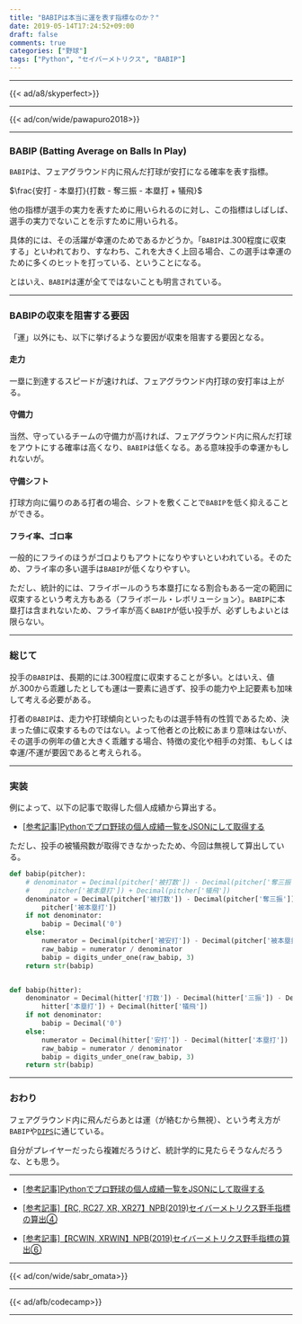 ```yaml
---
title: "BABIPは本当に運を表す指標なのか？"
date: 2019-05-14T17:24:52+09:00
draft: false
comments: true
categories: ["野球"]
tags: ["Python", "セイバーメトリクス", "BABIP"]
---
```


<!--more-->

---

{{< ad/a8/skyperfect>}}

---

{{< ad/con/wide/pawapuro2018>}}

---

### BABIP (Batting Average on Balls In Play)

`BABIP`は、フェアグラウンド内に飛んだ打球が安打になる確率を表す指標。

$\frac{安打 - 本塁打}{打数 - 奪三振 - 本塁打 + 犠飛}$

他の指標が選手の実力を表すために用いられるのに対し、この指標はしばしば、選手の実力でないことを示すために用いられる。

具体的には、その活躍が幸運のためであるかどうか。「`BABIP`は.300程度に収束する」といわれており、すなわち、これを大きく上回る場合、この選手は幸運のために多くのヒットを打っている、ということになる。

とはいえ、`BABIP`は運が全てではないことも明言されている。

---

### BABIPの収束を阻害する要因

「運」以外にも、以下に挙げるような要因が収束を阻害する要因となる。

#### 走力

一塁に到達するスピードが速ければ、フェアグラウンド内打球の安打率は上がる。

#### 守備力

当然、守っているチームの守備力が高ければ、フェアグラウンド内に飛んだ打球をアウトにする確率は高くなり、`BABIP`は低くなる。ある意味投手の幸運かもしれないが。

#### 守備シフト

打球方向に偏りのある打者の場合、シフトを敷くことで`BABIP`を低く抑えることができる。

#### フライ率、ゴロ率

一般的にフライのほうがゴロよりもアウトになりやすいといわれている。そのため、フライ率の多い選手は`BABIP`が低くなりやすい。

ただし、統計的には、フライボールのうち本塁打になる割合もある一定の範囲に収束するという考え方もある（フライボール・レボリューション）。`BABIP`に本塁打は含まれないため、フライ率が高く`BABIP`が低い投手が、必ずしもよいとは限らない。

---

### 総じて

投手の`BABIP`は、長期的には.300程度に収束することが多い。とはいえ、値が.300から乖離したとしても運は一要素に過ぎず、投手の能力や上記要素も加味して考える必要がある。

打者の`BABIP`は、走力や打球傾向といったものは選手特有の性質であるため、決まった値に収束するものではない。よって他者との比較にあまり意味はないが、その選手の例年の値と大きく乖離する場合、特徴の変化や相手の対策、もしくは幸運/不運が要因であると考えられる。

---

### 実装

例によって、以下の記事で取得した個人成績から算出する。

- [[参考記事]Pythonでプロ野球の個人成績一覧をJSONにして取得する](https://www.ted027.com/post/python-personal-records)

ただし、投手の被犠飛数が取得できなかったため、今回は無視して算出している。

```py:sabr.py
def babip(pitcher):
    # denominator = Decimal(pitcher['被打数']) - Decimal(pitcher['奪三振']) - Decimal(
    #     pitcher['被本塁打']) + Decimal(pitcher['犠飛'])
    denominator = Decimal(pitcher['被打数']) - Decimal(pitcher['奪三振']) - Decimal(
        pitcher['被本塁打'])
    if not denominator:
        babip = Decimal('0')
    else:
        numerator = Decimal(pitcher['被安打']) - Decimal(pitcher['被本塁打'])
        raw_babip = numerator / denominator
        babip = digits_under_one(raw_babip, 3)
    return str(babip)


def babip(hitter):
    denominator = Decimal(hitter['打数']) - Decimal(hitter['三振']) - Decimal(
        hitter['本塁打']) + Decimal(hitter['犠飛'])
    if not denominator:
        babip = Decimal('0')
    else:
        numerator = Decimal(hitter['安打']) - Decimal(hitter['本塁打'])
        raw_babip = numerator / denominator
        babip = digits_under_one(raw_babip, 3)
    return str(babip)
```

---

### おわり

フェアグラウンド内に飛んだらあとは運（が絡むから無視）、という考え方が`BABIP`や[`DIPS`](https://www.ted027.com/post/sabr-pitch-fip#dipsという概念)に通じている。

自分がプレイヤーだったら複雑だろうけど、統計学的に見たらそうなんだろうな、とも思う。

---

- [[参考記事]Pythonでプロ野球の個人成績一覧をJSONにして取得する](https://www.ted027.com/post/python-personal-records)

- [[参考記事]【RC, RC27, XR, XR27】NPB(2019)セイバーメトリクス野手指標の算出④](https://www.ted027.com/post/sabr-hit-rc)

- [[参考記事]【RCWIN, XRWIN】NPB(2019)セイバーメトリクス野手指標の算出⑥](https://www.ted027.com/post/sabr-hit-rcaa)

---

{{< ad/con/wide/sabr_omata>}}

---

{{< ad/afb/codecamp>}}

---
